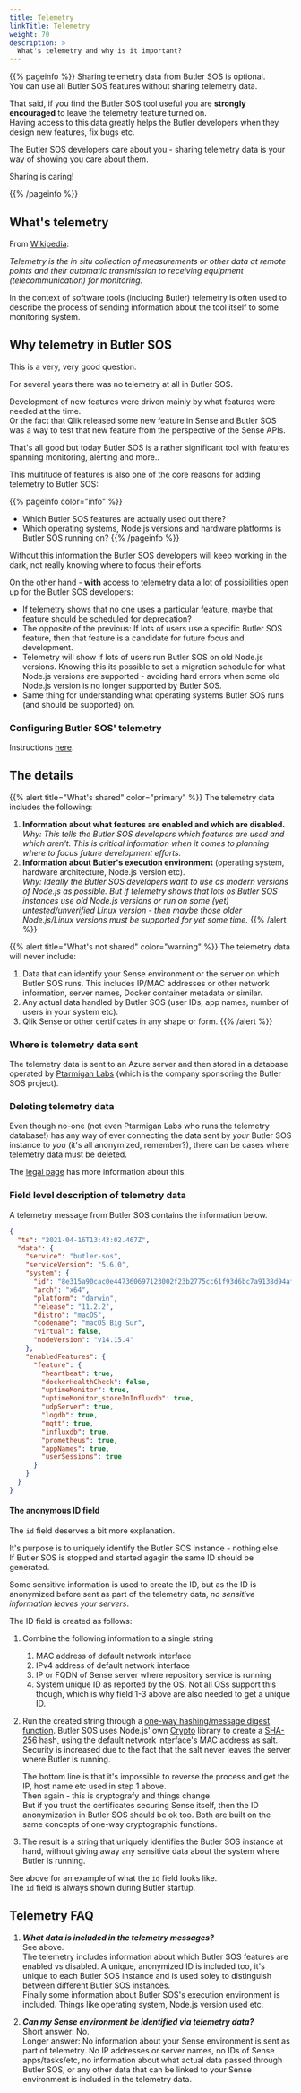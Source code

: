 ```yaml
---
title: Telemetry
linkTitle: Telemetry
weight: 70
description: >
  What's telemetry and why is it important?
---
```


{{% pageinfo %}}
Sharing telemetry data from Butler SOS is optional.  
You can use all Butler SOS features without sharing telemetry data.

That said, if you find the Butler SOS tool useful you are **strongly encouraged** to leave the telemetry feature turned on.  
Having access to this data greatly helps the Butler developers when they design new features, fix bugs etc.

The Butler SOS developers care about you - sharing telemetry data is your way of showing you care about them.

Sharing is caring!

{{% /pageinfo %}}

## What's telemetry

From [Wikipedia](https://en.wikipedia.org/wiki/Telemetry):

_Telemetry is the in situ collection of measurements or other data at remote points and their automatic transmission to receiving equipment (telecommunication) for monitoring._

In the context of software tools (including Butler) telemetry is often used to describe the process of sending information about the tool itself to some monitoring system.

## Why telemetry in Butler SOS

This is a very, very good question.

For several years there was no telemetry at all in Butler SOS.

Development of new features were driven mainly by what features were needed at the time.  
Or the fact that Qlik released some new feature in Sense and Butler SOS was a way to test that new feature from the perspective of the Sense APIs.

That's all good but today Butler SOS is a rather significant tool with features spanning monitoring, alerting and more..

This multitude of features is also one of the core reasons for adding telemetry to Butler SOS:

{{% pageinfo color="info" %}}

- Which Butler SOS features are actually used out there?
- Which operating systems, Node.js versions and hardware platforms is Butler SOS running on?
  {{% /pageinfo %}}

Without this information the Butler SOS developers will keep working in the dark, not really knowing where to focus their efforts.

On the other hand - **with** access to telemetry data a lot of possibilities open up for the Butler SOS developers:

- If telemetry shows that no one uses a particular feature, maybe that feature should be scheduled for deprecation?
- The opposite of the previous: If lots of users use a specific Butler SOS feature, then that feature is a candidate for future focus and development.
- Telemetry will show if lots of users run Butler SOS on old Node.js versions. Knowing this its possible to set a migration schedule for what Node.js versions are supported - avoiding hard errors when some old Node.js version is no longer supported by Butler SOS.
- Same thing for understanding what operating systems Butler SOS runs (and should be supported) on.

### Configuring Butler SOS' telemetry

Instructions [here](/docs/getting_started/setup/telemetry/).

## The details

{{% alert title="What's shared" color="primary" %}}
The telemetry data includes the following:

1. **Information about what features are enabled and which are disabled.**  
   _Why: This tells the Butler SOS developers which features are used and which aren't. This is critical information when it comes to planning where to focus future development efforts._
2. **Information about Butler's execution environment** (operating system, hardware architecture, Node.js version etc).  
    _Why: Ideally the Butler SOS developers want to use as modern versions of Node.js as possible. But if telemetry shows that lots os Butler SOS instances use old Node.js versions or run on some (yet) untested/unverified Linux version - then maybe those older Node.js/Linux versions must be supported for yet some time._
   {{% /alert %}}

{{% alert title="What's not shared" color="warning" %}}
The telemetry data will never include:

1. Data that can identify your Sense environment or the server on which Butler SOS runs. This includes IP/MAC addresses or other network information, server names, Docker container metadata or similar.
2. Any actual data handled by Butler SOS (user IDs, app names, number of users in your system etc).
3. Qlik Sense or other certificates in any shape or form.
   {{% /alert %}}

### Where is telemetry data sent

The telemetry data is sent to an Azure server and then stored in a database operated by [Ptarmigan Labs](https://ptarmiganlabs.com) (which is the company sponsoring the Butler SOS project).

### Deleting telemetry data

Even though no-one (not even Ptarmigan Labs who runs the telemetry database!) has any way of ever connecting the data sent by _your_ Butler SOS instance to _you_ (it's all anonymized, remember?), there can be cases where telemetry data must be deleted.

The [legal page](/docs/legal_stuff/#telemetry-data) has more information about this.

### Field level description of telemetry data

A telemetry message from Butler SOS contains the information below.

```json
{
  "ts": "2021-04-16T13:43:02.467Z",
  "data": {
    "service": "butler-sos",
    "serviceVersion": "5.6.0",
    "system": {
      "id": "8e315a90cac0e447360697123002f23b2775cc61f93d6bc7a9138d94af057e5e",
      "arch": "x64",
      "platform": "darwin",
      "release": "11.2.2",
      "distro": "macOS",
      "codename": "macOS Big Sur",
      "virtual": false,
      "nodeVersion": "v14.15.4"
    },
    "enabledFeatures": {
      "feature": {
        "heartbeat": true,
        "dockerHealthCheck": false,
        "uptimeMonitor": true,
        "uptimeMonitor_storeInInfluxdb": true,
        "udpServer": true,
        "logdb": true,
        "mqtt": true,
        "influxdb": true,
        "prometheus": true,
        "appNames": true,
        "userSessions": true
      }
    }
  }
}
```

#### The anonymous ID field

The `id` field deserves a bit more explanation.  

It's purpose is to uniquely identify the Butler SOS instance - nothing else.  
If Butler SOS is stopped and started agagin the same ID should be generated.

Some sensitive information is used to create the ID, but as the ID is anonymized before sent as part of the telemetry data, *no sensitive information leaves your servers*.  

The ID field is created as follows:

1. Combine the following information to a single string
   1. MAC address of default network interface
   2. IPv4 address of default network interface
   3. IP or FQDN of Sense server where repository service is running
   4. System unique ID as reported by the OS. Not all OSs support this though, which is why field 1-3 above are also needed to get a unique ID.
2. Run the created string through a [one-way hashing/message digest function](https://en.wikipedia.org/wiki/Cryptographic_hash_function).
   Butler SOS uses Node.js' own [Crypto](https://nodejs.org/docs/latest-v15.x/api/crypto.html) library to create a [SHA-256](https://en.wikipedia.org/wiki/SHA-2) hash, using the default network interface's MAC address as salt.  
   Security is increased due to the fact that the salt never leaves the server where Butler is running.

   The bottom line is that it's impossible to reverse the process and get the IP, host name etc used in step 1 above.  
   Then again - this is cryptografy and things change.  
   But if you trust the certificates securing Sense itself, then the ID anonymization in Butler SOS should be ok too. Both are built on the same concepts of one-way cryptographic functions.
3. The result is a string that uniquely identifies the Butler SOS instance at hand, without giving away any sensitive data about the system where Butler is running.

See above for an example of what the `id` field looks like.  
The `id` field is always shown during Butler startup.

## Telemetry FAQ

1. **_What data is included in the telemetry messages?_**  
   See above.  
   The telemetry includes information about which Butler SOS features are enabled vs disabled.
   A unique, anonymized ID is included too, it's unique to each Butler SOS instance and is used soley to distinguish between different Butler SOS instances.  
   Finally some information about Butler SOS's execution environment is included. Things like operating system, Node.js version used etc.

2. **_Can my Sense environment be identified via telemetry data?_**  
   Short answer: No.  
   Longer answer: No information about your Sense environment is sent as part of telemetry. No IP addresses or server names, no IDs of Sense apps/tasks/etc, no information about what actual data passed through Butler SOS, or any other data that can be linked to your Sense environment is included in the telemetry data.

